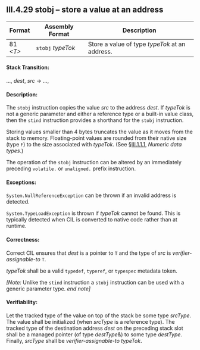 ## III.4.29 stobj &ndash; store a value at an address

 | Format | Assembly Format | Description
 | ---- | ---- | ----
 | 81 _\<T\>_ | `stobj` _typeTok_ | Store a value of type _typeTok_ at an address.

#### Stack Transition:

&hellip;, _dest_, _src_ &rarr; &hellip;,

#### Description:

The `stobj` instruction copies the value _src_ to the address _dest_. If _typeTok_ is not a generic parameter and either a reference type or a built-in value class, then the `stind` instruction provides a shorthand for the `stobj` instruction.

Storing values smaller than 4 bytes truncates the value as it moves from the stack to memory. Floating-point values are rounded from their native size (type `F`) to the size associated with _typeTok_. (See §[III.1.1.1](iii.1.1.1-numeric-data-types.md), _Numeric data types_.)

The operation of the `stobj` instruction can be altered by an immediately preceding `volatile.` or `unaligned.` prefix instruction.

#### Exceptions:

`System.NullReferenceException` can be thrown if an invalid address is detected.

`System.TypeLoadException` is thrown if _typeTok_ cannot be found. This is typically detected when CIL is converted to native code rather than at runtime.

#### Correctness:

Correct CIL ensures that _dest_ is a pointer to `T` and the type of _src_ is *verifier-assignable-to* `T`.

_typeTok_ shall be a valid `typedef`, `typeref`, or `typespec` metadata token.

_[Note:_ Unlike the `stind` instruction a `stobj` instruction can be used with a generic parameter type. _end note]_

#### Verifiability:

Let the tracked type of the value on top of the stack be some type _srcType_. The value shall be initialized (when _srcType_ is a reference type). The tracked type of the destination address _dest_ on the preceding stack slot shall be a managed pointer (of type _destType_&) to some type _destType_. Finally, _srcType_ shall be *verifier-assignable-to* _typeTok_.
